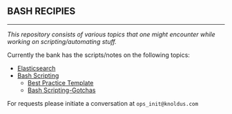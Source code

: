 ## BASH RECIPIES
---

_This repository consists of various topics that one might encounter while working on scripting/automating stuff._

Currently the bank has the scripts/notes on the following topics:
  - [Elasticsearch](elasticsearch)
  - [Bash Scripting](scripting/scripts)
     - [Best Practice Template](scripting/script-template.sh)
     - [Bash Scripting-Gotchas](scripting/script-with-notes/)


For requests please initiate a conversation at `ops_init@knoldus.com`

